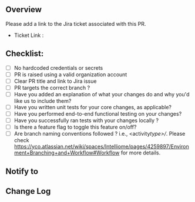 <!--- Thank you for helping us out: your efforts mean a great deal to the project!. Please provide a general summary of your changes in the title above -->

## Overview

Please add a link to the Jira ticket associated with this PR.

- Ticket Link :

## Checklist:

- [ ] No hardcoded credentials or secrets
- [ ] PR is raised using a valid organization account
- [ ] Clear PR title and link to Jira issue
- [ ] PR targets the correct branch ?
- [ ] Have you added an explanation of what your changes do and why you'd like us to include them?
- [ ] Have you written unit tests for your core changes, as applicable?
- [ ] Have you performed end-to-end functional testing on your changes?
- [ ] Have you successfully ran tests with your changes locally ?
- [ ] Is there a feature flag to toggle this feature on/off?
- [ ] Are branch naming conventions followed ? i.e., <activity*type>/<Ticket-Number>*<Short-Description>. Please check https://yco.atlassian.net/wiki/spaces/Intelliome/pages/4259897/Environment+Branching+and+Workflow#Workflow for more details.

## Notify to

## <!-- List of people who should be notified about the changes -->

## Change Log

## <!-- Specify the changes list. -->
